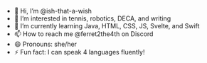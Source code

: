 - 👋 Hi, I’m @ish-that-a-wish
- 👀 I’m interested in tennis, robotics, DECA, and writing
- 🌱 I’m currently learning Java, HTML, CSS, JS, Svelte, and Swift
- 📫 How to reach me @ferret2the4th on Discord
- 😄 Pronouns: she/her
- ⚡ Fun fact: I can speak 4 languages fluently!
